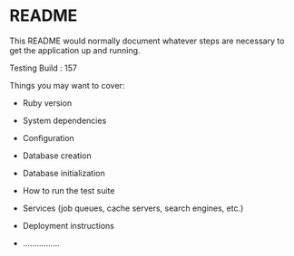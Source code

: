 # README

This README would normally document whatever steps are necessary to get the
application up and running.

Testing Build : 157

Things you may want to cover:

* Ruby version

* System dependencies

* Configuration

* Database creation

* Database initialization

* How to run the test suite

* Services (job queues, cache servers, search engines, etc.)

* Deployment instructions

* ................
